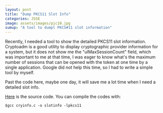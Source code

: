 ```yaml
---
layout: post
title: "Dump PKCS11 Slot Info"
categories: JSSE
image: assets/images/pic10.jpg
sumup: "A tool to dumpl PKCS#11 slot information"
---
```


Recently, I needed a tool to show the detailed PKCS11 slot information. Cryptoadm is a good utility to display cryptographic provider information for a system, but it does not show me the "ulMaxSessionCount" field, which was important to me at that time, I was eager to know what's the maximum number of sessions that can be opened with the token at one time by a single application. Google did not help this time, so I had to write a simple tool by myself.

Past the code here, maybe one day, it will save me a lot time when I need a detailed slot info.

[Here](src/c/cryinfo.c) is the source code.  You can compile the codes with:

    $gcc cryinfo.c -o slotinfo -lpkcs11
